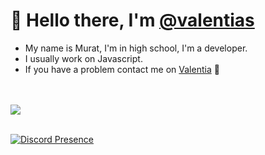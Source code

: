# 👋 Hello there, I'm [@valentias](https://github.com/valentias)
- My name is Murat, I'm in high school, I'm a developer.
- I usually work on Javascript.
- If you have a problem contact me on [Valentia](https://discord.com/users/1198674796255395941) 🌹
<br>
<br>
<a href="https://github.com/valentias/">
        <img src="https://komarev.com/ghpvc/?username=valentias&color=red" />
  </a> 
<br>
<br>


[![Discord Presence](https://lanyard.cnrad.dev/api/1198674796255395941)](https://discord.com/users/1198674796255395941)
